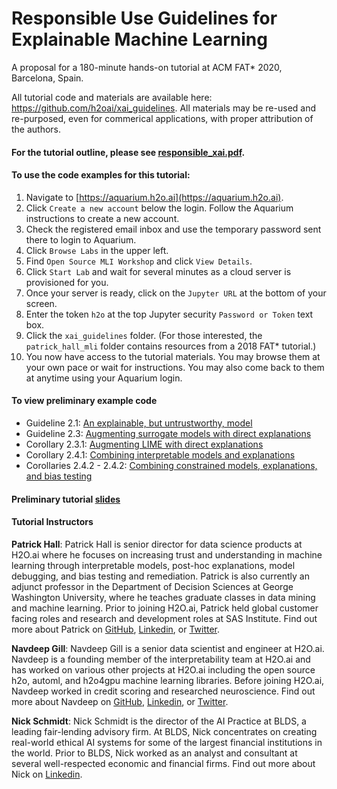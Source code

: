 # Responsible Use Guidelines for Explainable Machine Learning
A proposal for a 180-minute hands-on tutorial at ACM FAT* 2020, Barcelona, Spain.  

All tutorial code and materials are available here: https://github.com/h2oai/xai_guidelines. All materials may be re-used and re-purposed, even for commerical applications, with proper attribution of the authors.

#### For the tutorial outline, please see [responsible_xai.pdf](responsible_xai.pdf).

#### To use the code examples for this tutorial: 

1. Navigate to [https://aquarium.h2o.ai](https://aquarium.h2o.ai). 
2. Click `Create a new account` below the login. Follow the Aquarium instructions to create a new account.
3. Check the registered email inbox and use the temporary password sent there to login to Aquarium. 
4. Click `Browse Labs` in the upper left.
5. Find `Open Source MLI Workshop` and click `View Details`.
6. Click `Start Lab` and wait for several minutes as a cloud server is provisioned for you.  
7. Once your server is ready, click on the `Jupyter URL` at the bottom of your screen. 
8. Enter the token `h2o` at the top Jupyter security `Password or Token` text box.
9. Click the `xai_guidelines` folder. (For those interested, the `patrick_hall_mli` folder contains resources from a 2018 FAT* tutorial.)
10. You now have access to the tutorial materials. You may browse them at your own pace or wait for instructions. You may also come back to them at anytime using your Aquarium login. 

#### To view preliminary example code
* Guideline 2.1: [An explainable, but untrustworthy, model](https://nbviewer.jupyter.org/github/h2oai/xai_guidelines/blob/master/global_shap_resid.ipynb)
* Guideline 2.3: [Augmenting surrogate models with direct explanations](https://nbviewer.jupyter.org/github/h2oai/xai_guidelines/blob/master/dt_surrogate_pd_ice.ipynb)
* Corollary 2.3.1: [Augmenting LIME with direct explanations](https://nbviewer.jupyter.org/github/h2oai/xai_guidelines/blob/master/dt_shap_lime.ipynb)
* Corollary 2.4.1: [Combining interpretable models and explanations](https://nbviewer.jupyter.org/github/h2oai/xai_guidelines/blob/master/dt_shap_lime.ipynb)
* Corollaries 2.4.2 - 2.4.2: [Combining constrained models, explanations, and bias testing](https://nbviewer.jupyter.org/github/h2oai/xai_guidelines/blob/master/dia.ipynb)

#### Preliminary tutorial [slides](https://github.com/jphall663/kdd_2019/blob/master/main.pdf)

#### Tutorial Instructors

**Patrick Hall**: Patrick Hall is senior director for data science products at H2O.ai where he focuses on increasing trust and understanding in machine learning through interpretable models, post-hoc explanations, model debugging, and bias testing and remediation. Patrick is also currently an adjunct professor in the Department of Decision Sciences at George Washington University, where he teaches graduate classes in data mining and machine learning. Prior to joining H2O.ai, Patrick held global customer facing roles and research and development roles at SAS Institute. Find out more about Patrick on [GitHub](https://github.com/jphall663), [Linkedin](https://www.linkedin.com/in/jpatrickhall/), or [Twitter](https://twitter.com/jpatrickhall).

**Navdeep Gill**: Navdeep Gill is a senior data scientist and engineer at H2O.ai. Navdeep is a founding member of the interpretability team at H2O.ai and has worked on various other projects at H2O.ai including the open source h2o, automl, and h2o4gpu machine learning libraries. Before joining H2O.ai, Navdeep worked in credit scoring and researched neuroscience. Find out more about Navdeep on [GitHub](https://github.com/navdeep-G), 
[Linkedin](https://www.linkedin.com/in/navdeep-gill-b1729456/), or [Twitter](https://twitter.com/Navdeep_Gill_).

**Nick Schmidt**: Nick Schmidt is the director of the AI Practice at BLDS, a leading fair-lending advisory firm. At BLDS, Nick concentrates on creating real-world ethical AI systems for some of the largest financial institutions in the world. Prior to BLDS, Nick worked as an analyst and consultant at several well-respected economic and financial firms. Find out more about Nick on [Linkedin](https://www.linkedin.com/in/nickpschmidt/).
